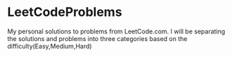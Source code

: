 # LeetCodeProblems
My personal solutions to problems from LeetCode.com. I will be separating the solutions and problems into three categories based on the difficulty(Easy,Medium,Hard)
